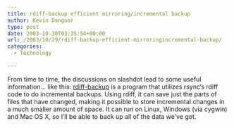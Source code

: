 ```yaml
---
title: rdiff-backup efficient mirroring/incremental backup
author: Kevin Dangoor
type: post
date: 2003-10-30T03:35:54+00:00
url: /2003/10/29/rdiff-backup-efficient-mirroringincremental-backup/
categories:
  - Technology

---
```

From time to time, the discussions on slashdot lead to some useful information&#8230; like this: [rdiff-backup][1] is a program that utilizes rsync&#8217;s rdiff code to do incremental backups. Using rdiff, it can save just the parts of files that have changed, making it possible to store incremental changes in a much smaller amount of space. It can run on Linux, Windows (via cygwin) and Mac OS X, so I&#8217;ll be able to back up all of the data we&#8217;ve got.

 [1]: http://rdiff-backup.stanford.edu/ "rdiff-backup: Main"